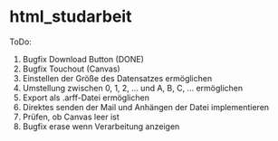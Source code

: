 # html_studarbeit

ToDo:
1. Bugfix Download Button (DONE)
2. Bugfix Touchout (Canvas)
3. Einstellen der Größe des Datensatzes ermöglichen
4. Umstellung zwischen 0, 1, 2, ... und A, B, C, ... ermöglichen
5. Export als .arff-Datei ermöglichen
6. Direktes senden der Mail und Anhängen der Datei implementieren
7. Prüfen, ob Canvas leer ist
8. Bugfix erase wenn Verarbeitung anzeigen